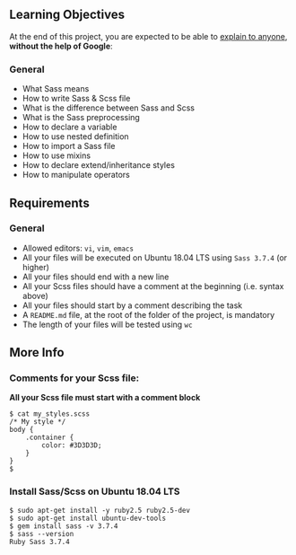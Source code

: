 <h2>Learning Objectives</h2>

<p>At the end of this project, you are expected to be able to <a href="/rltoken/nfVQHfcMtd7s8dCcr8CxLA" title="explain to anyone" target="_blank">explain to anyone</a>, <strong>without the help of Google</strong>:</p>

<h3>General</h3>

<ul>
<li>What Sass means</li>
<li>How to write Sass &amp; Scss file</li>
<li>What is the difference between Sass and Scss</li>
<li>What is the Sass preprocessing</li>
<li>How to declare a variable</li>
<li>How to use nested definition</li>
<li>How to import a Sass file</li>
<li>How to use mixins</li>
<li>How to declare extend/inheritance styles</li>
<li>How to manipulate operators</li>
</ul>

<h2>Requirements</h2>

<h3>General</h3>

<ul>
<li>Allowed editors: <code>vi</code>, <code>vim</code>, <code>emacs</code></li>
<li>All your files will be executed on Ubuntu 18.04 LTS using <code>Sass 3.7.4</code> (or higher)</li>
<li>All your files should end with a new line</li>
<li>All your Scss files should have a comment at the beginning (i.e. syntax above)</li>
<li>All your files should start by a comment describing the task</li>
<li>A <code>README.md</code> file, at the root of the folder of the project, is mandatory</li>
<li>The length of your files will be tested using <code>wc</code></li>
</ul>

<h2>More Info</h2>

<h3>Comments for your Scss file:</h3>

<p><strong>All your Scss file must start with a comment block</strong></p>

<pre><code>$ cat my_styles.scss
/* My style */
body {
    .container {
        color: #3D3D3D;
    }
}
$
</code></pre>

<h3>Install Sass/Scss on Ubuntu 18.04 LTS</h3>

<pre><code>$ sudo apt-get install -y ruby2.5 ruby2.5-dev
$ sudo apt-get install ubuntu-dev-tools
$ gem install sass -v 3.7.4
$ sass --version
Ruby Sass 3.7.4
</code></pre>
